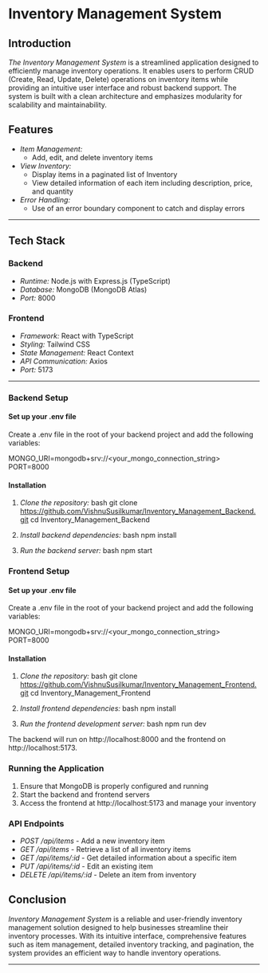# Inventory Management System
## Introduction
*The Inventory Management System* is a streamlined application designed to efficiently manage inventory operations. It enables users to perform CRUD (Create, Read, Update, Delete) operations on inventory items while providing an intuitive user interface and robust backend support. The system is built with a clean architecture and emphasizes modularity for scalability and maintainability.

## Features
- *Item Management:*
  - Add, edit, and delete inventory items
- *View Inventory:*
  - Display items in a paginated list of Inventory
  - View detailed information of each item including description, price, and quantity
- *Error Handling:*
  - Use of an error boundary component to catch and display errors

---

## Tech Stack
### Backend
- *Runtime:* Node.js with Express.js (TypeScript)
- *Database:* MongoDB (MongoDB Atlas)
- *Port:* 8000

### Frontend
- *Framework:* React with TypeScript
- *Styling:* Tailwind CSS
- *State Management:* React Context
- *API Communication:* Axios
- *Port:* 5173

---

### Backend Setup
#### Set up your .env file
Create a .env file in the root of your backend project and add the following variables:

MONGO_URI=mongodb+srv://<your_mongo_connection_string>
PORT=8000

#### Installation
1. *Clone the repository:*
bash
git clone https://github.com/VishnuSusilkumar/Inventory_Management_Backend.git
cd Inventory_Management_Backend

2. *Install backend dependencies:*
bash
npm install

3. *Run the backend server:*
bash
npm start

### Frontend Setup
#### Set up your .env file
Create a .env file in the root of your backend project and add the following variables:

MONGO_URI=mongodb+srv://<your_mongo_connection_string>
PORT=8000

#### Installation
1. *Clone the repository:*
bash
git clone https://github.com/VishnuSusilkumar/Inventory_Management_Frontend.git
cd Inventory_Management_Frontend

2. *Install frontend dependencies:*
bash
npm install

3. *Run the frontend development server:*
bash
npm run dev


The backend will run on http://localhost:8000 and the frontend on http://localhost:5173.

### Running the Application
1. Ensure that MongoDB is properly configured and running
2. Start the backend and frontend servers
3. Access the frontend at http://localhost:5173 and manage your inventory

### API Endpoints
- *POST /api/items* - Add a new inventory item
- *GET  /api/items* - Retrieve a list of all inventory items
- *GET  /api/items/:id* - Get detailed information about a specific item
- *PUT  /api/items/:id* - Edit an existing item
- *DELETE /api/items/:id* - Delete an item from inventory

## Conclusion
*Inventory Management System* is a reliable and user-friendly inventory management solution designed to help businesses streamline their inventory processes. With its intuitive interface, comprehensive features such as item management, detailed inventory tracking, and pagination, the system provides an efficient way to handle inventory operations. 

---